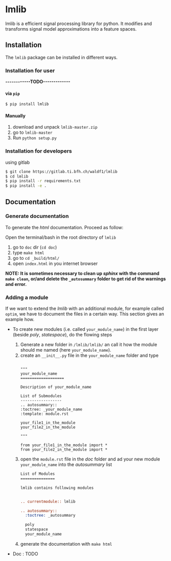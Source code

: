 # lmlib

lmlib is a efficient signal processing library for python. 
It modifies and transforms signal model approximations into a feature spaces.

## Installation
The ``lmlib`` package can be installed in different ways. 

### Installation for user
**------------TODO-------------** 

#### via ``pip``
```bash
$ pip install lmlib
```

#### Manually

1. download and unpack ``lmlib-master.zip``
2. go to ``lmlib-master``
3. Run ``python setup.py``


### Installation for developers
using gitlab

```bash
$ git clone https://gitlab.ti.bfh.ch/waldf1/lmlib
$ cd lmlib
$ pip install -r requirements.txt
$ pip install -e .
```
## Documentation
### Generate documentation
To generate the *html* documentation. Proceed as follow:

Open the terminal/bash in the root directory of `lmlib`
1. go to `doc` dir (`cd doc`)
2. type ``make html``
3. go to ``cd _build/html/``
4. open ``index.html`` in you internet browser

**NOTE: It is sometimes necessary to clean up _sphinx_ with the command ``make clean``, 
or/and delete the ``_autosummary`` folder to get rid of the warnings and error.**

### Adding a module
If we want to extend the *lmlib* with an additional module, for example called ``optim``,
we have to document the files in a certain way. This section gives an example how. 

* To create new modules (i.e. called ``your_module_name``) in the first layer (beside *poly*, *statespace*), do the flowing steps
    1. Generate a new folder in ``/lmlib/lmlib/`` an call it how the module should me named (here ``your_module_name``).
    2. create an ``__init__.py`` file in the ``your_module_name`` folder and type 
        ````
            
        """
        your_module_name
        ===================
        
        Description of your_module_name
        
        List of Submodules
        ------------------
        .. autosummary::
        :toctree: _your_module_name
        :template: module.rst
        
        your_file1_in_the_module
        your_file2_in_the_module
        
        """
        
        from your_file1_in_the_module import *
        from your_file2_in_the_module import *

        ````
    3. open the `module.rst` file in the _doc_ folder and ad your new module `your_module_name` 
    into the _autosummary_ list 
        ````rest
       List of Modules
       ===============
       
       lmlib contains following modules
       
       
       .. currentmodule:: lmlib
       
       .. autosummary::
          :toctree: _autosummary
       
          poly
          statespace
          your_module_name
        ````
    4. generate the documentation with `make html`

* Doc : TODO